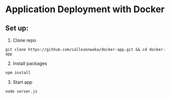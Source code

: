 # Application Deployment with Docker

## Set up:
1. Clone repo
```
git clone https://github.com/callezenwaka/docker-app.git && cd docker-app
```

2. Install packages
```
npm install
```

3. Start app
```
node server.js
```